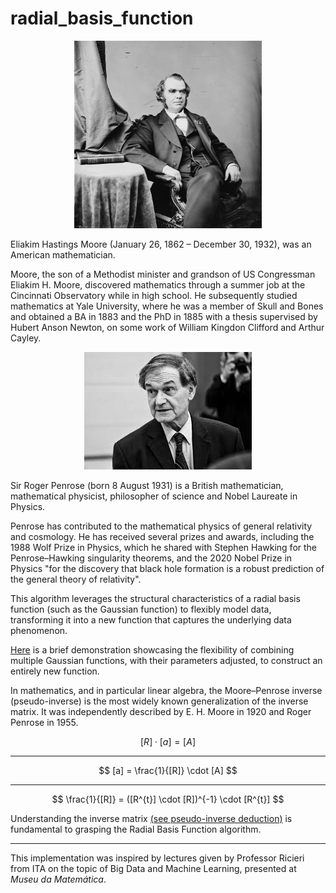 # radial_basis_function

<div align="center">
  <img src="image/moore.jpg" alt="moore" width="300" height="300">
</div>

Eliakim Hastings Moore (January 26, 1862 – December 30, 1932), was an American mathematician.

Moore, the son of a Methodist minister and grandson of US Congressman Eliakim H. Moore, discovered mathematics through a summer job at the Cincinnati Observatory while in high school. He subsequently studied mathematics at Yale University, where he was a member of Skull and Bones and obtained a BA in 1883 and the PhD in 1885 with a thesis supervised by Hubert Anson Newton, on some work of William Kingdon Clifford and Arthur Cayley.

<div align="center">
  <img src="image/penrose.jpeg" alt="penrose">
</div>

Sir Roger Penrose (born 8 August 1931) is a British mathematician, mathematical physicist, philosopher of science and Nobel Laureate in Physics.

Penrose has contributed to the mathematical physics of general relativity and cosmology. He has received several prizes and awards, including the 1988 Wolf Prize in Physics, which he shared with Stephen Hawking for the Penrose–Hawking singularity theorems, and the 2020 Nobel Prize in Physics "for the discovery that black hole formation is a robust prediction of the general theory of relativity".

This algorithm leverages the structural characteristics of a radial basis function (such as the Gaussian function) to flexibly model data, transforming it into a new function that captures the underlying data phenomenon.

[Here](https://www.geogebra.org/m/ty36fk8n) is a brief demonstration showcasing the flexibility of combining multiple Gaussian functions, with their parameters adjusted, to construct an entirely new function.

In mathematics, and in particular linear algebra, the Moore–Penrose inverse (pseudo-inverse) is the most widely known generalization of the inverse matrix. It was independently described by E. H. Moore in 1920 and Roger Penrose in 1955.

$$
[R] \cdot [a] = [A]
$$

---

$$
[a] = \frac{1}{[R]} \cdot [A]
$$

---

$$
\frac{1}{[R]} = ([R^{t}] \cdot [R])^{-1} \cdot [R^{t}]
$$

Understanding the inverse matrix [(see pseudo-inverse deduction)](./pseudo_inverse_deduction.ipynb) is fundamental to grasping the Radial Basis Function algorithm.

---

This implementation was inspired by lectures given by Professor Ricieri from ITA on the topic of Big Data and Machine Learning, presented at *Museu da Matemática*.
